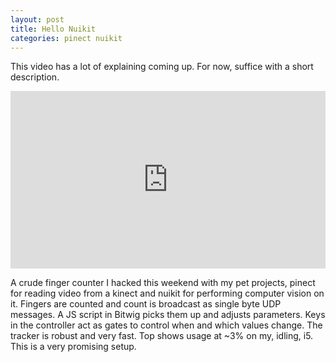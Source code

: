 ```yaml
---
layout: post
title: Hello Nuikit
categories: pinect nuikit
---
```


This video has a lot of explaining coming up. For now, suffice with a short description.


<style>.embed-container { position: relative; padding-bottom: 56.25%; height: 0; overflow: hidden; max-width: 100%; } .embed-container iframe, .embed-container object, .embed-container embed { position: absolute; top: 0; left: 0; width: 100%; height: 100%; }</style><div class='embed-container'><iframe src='http://www.youtube.com/embed/wg2NqptTGOY' frameborder='0' allowfullscreen></iframe></div>

A crude finger counter I hacked this weekend with my pet projects, pinect for reading video from a kinect and nuikit for performing computer vision on it. Fingers are counted and count is broadcast as single byte UDP messages. A JS script in Bitwig picks them up and adjusts parameters. Keys in the controller act as gates to control when and which values change. The tracker is robust and very fast. Top shows usage at ~3% on my, idling, i5. This is a very promising setup.
